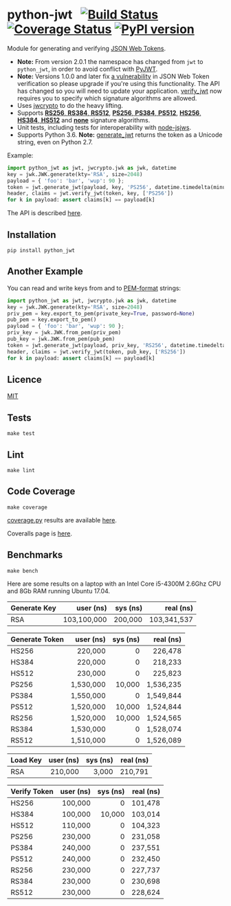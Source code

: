 # python-jwt&nbsp;&nbsp;&nbsp;[![Build Status](https://travis-ci.org/davedoesdev/python-jwt.svg?branch=master)](https://travis-ci.org/davedoesdev/python-jwt) [![Coverage Status](https://coveralls.io/repos/github/davedoesdev/python-jwt/badge.svg?branch=master)](https://coveralls.io/github/davedoesdev/python-jwt?branch=master) [![PyPI version](https://badge.fury.io/py/python_jwt.svg)](https://badge.fury.io/py/python_jwt)

Module for generating and verifying [JSON Web Tokens](http://self-issued.info/docs/draft-ietf-oauth-json-web-token.html).

- **Note:** From version 2.0.1 the namespace has changed from `jwt` to `python_jwt`, in order to avoid conflict with [PyJWT](https://github.com/jpadilla/pyjwt).
- **Note:** Versions 1.0.0 and later fix [a vulnerability](https://www.timmclean.net/2015/02/25/jwt-alg-none.html) in JSON Web Token verification so please upgrade if you're using this functionality. The API has changed so you will need to update your application. [verify_jwt](http://rawgit.davedoesdev.com/davedoesdev/python-jwt/master/docs/_build/html/index.html#python_jwt.verify_jwt) now requires you to specify which signature algorithms are allowed.
- Uses [jwcrypto](https://jwcrypto.readthedocs.io) to do the heavy lifting.
- Supports [__RS256__, __RS384__, __RS512__](http://tools.ietf.org/html/draft-ietf-jose-json-web-algorithms-14#section-3.3), [__PS256__, __PS384__, __PS512__](http://tools.ietf.org/html/draft-ietf-jose-json-web-algorithms-14#section-3.5), [__HS256__, __HS384__, __HS512__](http://tools.ietf.org/html/draft-ietf-jose-json-web-algorithms-14#section-3.2) and [__none__](http://tools.ietf.org/html/draft-ietf-jose-json-web-algorithms-14#section-3.6) signature algorithms.
- Unit tests, including tests for interoperability with [node-jsjws](https://github.com/davedoesdev/node-jsjws).
- Supports Python 3.6. **Note:** [generate_jwt](http://rawgit.davedoesdev.com/davedoesdev/python-jwt/master/docs/_build/html/index.html#python_jwt.generate_jwt) returns the token as a Unicode string, even on Python 2.7.

Example:

```python
import python_jwt as jwt, jwcrypto.jwk as jwk, datetime
key = jwk.JWK.generate(kty='RSA', size=2048)
payload = { 'foo': 'bar', 'wup': 90 };
token = jwt.generate_jwt(payload, key, 'PS256', datetime.timedelta(minutes=5))
header, claims = jwt.verify_jwt(token, key, ['PS256'])
for k in payload: assert claims[k] == payload[k]
```

The API is described [here](http://rawgit.davedoesdev.com/davedoesdev/python-jwt/master/docs/_build/html/index.html).


## Installation

```shell
pip install python_jwt
```

## Another Example

You can read and write keys from and to [PEM-format](http://www.openssl.org/docs/crypto/pem.html) strings:

```python
import python_jwt as jwt, jwcrypto.jwk as jwk, datetime
key = jwk.JWK.generate(kty='RSA', size=2048)
priv_pem = key.export_to_pem(private_key=True, password=None)
pub_pem = key.export_to_pem()
payload = { 'foo': 'bar', 'wup': 90 };
priv_key = jwk.JWK.from_pem(priv_pem)
pub_key = jwk.JWK.from_pem(pub_pem)
token = jwt.generate_jwt(payload, priv_key, 'RS256', datetime.timedelta(minutes=5))
header, claims = jwt.verify_jwt(token, pub_key, ['RS256'])
for k in payload: assert claims[k] == payload[k]
```

## Licence

[MIT](https://raw.github.com/davedoesdev/python-jwt/master/LICENCE)

## Tests

```shell
make test
```

## Lint

```shell
make lint
```

## Code Coverage

```shell
make coverage
```

[coverage.py](http://nedbatchelder.com/code/coverage/) results are available [here](http://rawgit.davedoesdev.com/davedoesdev/python-jwt/master/coverage/html/index.html).

Coveralls page is [here](https://coveralls.io/r/davedoesdev/python-jwt).

## Benchmarks

```shell
make bench
```

Here are some results on a laptop with an Intel Core i5-4300M 2.6Ghz CPU and 8Gb RAM running Ubuntu 17.04.

Generate Key|user (ns)|sys (ns)|real (ns)
:--|--:|--:|--:
RSA|103,100,000|200,000|103,341,537

Generate Token|user (ns)|sys (ns)|real (ns)
:--|--:|--:|--:
HS256|220,000|0|226,478
HS384|220,000|0|218,233
HS512|230,000|0|225,823
PS256|1,530,000|10,000|1,536,235
PS384|1,550,000|0|1,549,844
PS512|1,520,000|10,000|1,524,844
RS256|1,520,000|10,000|1,524,565
RS384|1,530,000|0|1,528,074
RS512|1,510,000|0|1,526,089

Load Key|user (ns)|sys (ns)|real (ns)
:--|--:|--:|--:
RSA|210,000|3,000|210,791

Verify Token|user (ns)|sys (ns)|real (ns)
:--|--:|--:|--:
HS256|100,000|0|101,478
HS384|100,000|10,000|103,014
HS512|110,000|0|104,323
PS256|230,000|0|231,058
PS384|240,000|0|237,551
PS512|240,000|0|232,450
RS256|230,000|0|227,737
RS384|230,000|0|230,698
RS512|230,000|0|228,624
